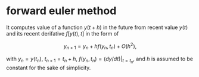 # forward euler method
It computes value of a function $y(t + h)$ in the future from recent value $y(t)$ and its recent derifative $f[y(t), t]$ in the form of

$$
y_{n + 1} = y_n + h f(y_n, t_n) + O(h^2),
$$

with $y_n = y(t_n)$, $t_{n + 1} = t_n + h$, $f(y_n, t_n) = (dy/dt) |_{t = t_n}$, and $h$ is assumed to be constant for the sake of simplicity.
